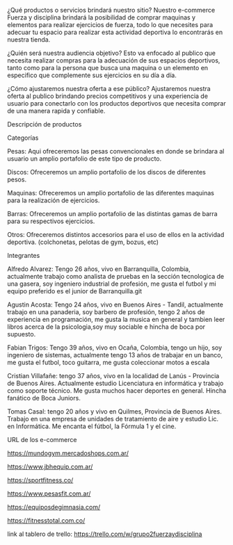 ¿Qué productos o servicios brindará nuestro sitio?
Nuestro e-commerce Fuerza y disciplina brindará la posibilidad de comprar maquinas y elementos para realizar ejercicios de fuerza, todo lo que necesites para adecuar tu espacio para realizar esta actividad deportiva lo encontrarás en nuestra tienda.


¿Quién será nuestra audiencia objetivo?
Esto va enfocado al publico que necesita realizar compras para la adecuación de sus espacios deportivos, tanto como para la persona que busca una maquina o un elemento en especifico que complemente sus ejercicios en su día a día.


¿Cómo ajustaremos nuestra oferta a ese público?
Ajustaremos nuestra oferta al publico brindando precios competitivos y una experiencia de usuario para conectarlo con los productos deportivos que necesita comprar de una manera rapida y confiable.


Descripción de productos


Categorías

Pesas: Aqui ofreceremos las pesas convencionales en donde se brindara al usuario un amplio portafolio de este tipo de producto.

Discos: Ofreceremos un amplio portafolio de los discos de diferentes pesos.

Maquinas: Ofreceremos un amplio portafolio de las diferentes maquinas para la realización de ejercicios.

Barras: Ofreceremos un amplio portafolio de las distintas gamas de barra para su respectivos ejercicios.

Otros: Ofreceremos distintos accesorios para el uso de ellos en la actividad deportiva. (colchonetas, pelotas de gym, bozus, etc)

Integrantes

Alfredo Alvarez: Tengo 26 años, vivo en Barranquilla, Colombia, actualmente trabajo como analista de pruebas en la sección tecnologica de una gasera, soy ingeniero industrial de profesión, me gusta el futbol y mi equipo preferido es el junior de Barranquilla.git 

Agustin Acosta: Tengo 24 años, vivo en Buenos Aires - Tandil, actualmente trabajo en una panaderia, soy barbero de profesión, tengo 2 años de experiencia en programación, me gusta la musica en general y tambien leer libros acerca de la psicologia,soy muy sociable e hincha de boca por supuesto.

Fabian Trigos: Tengo 39 años, vivo en Ocaña, Colombia, tengo un hijo, soy ingeniero de sistemas, actualmente tengo 13 años de trabajar en un banco, me gusta el futbol, toco guitarra, me gusta coleccionar motos a escala

Cristian Villafañe: tengo 37 años, vivo en la localidad de Lanús - Provincia de Buenos Aires. Actualmente estudio Licenciatura en informática y trabajo como soporte técnico. Me gusta muchos hacer deportes en general. Hincha fanático de Boca Juniors. 

Tomas Casal: tengo 20 años y vivo en Quilmes, Provincia de Buenos Aires. Trabajo en una empresa de unidades de tratamiento de aire y estudio Lic. en Informática. Me encanta el fútbol, la Fórmula 1 y el cine.

URL de los e-commerce

https://mundogym.mercadoshops.com.ar/

https://www.jbhequip.com.ar/

https://sportfitness.co/

https://www.pesasfit.com.ar/

https://equiposdegimnasia.com/

https://fitnesstotal.com.co/


link al tablero de trello: https://trello.com/w/grupo2fuerzaydisciplina